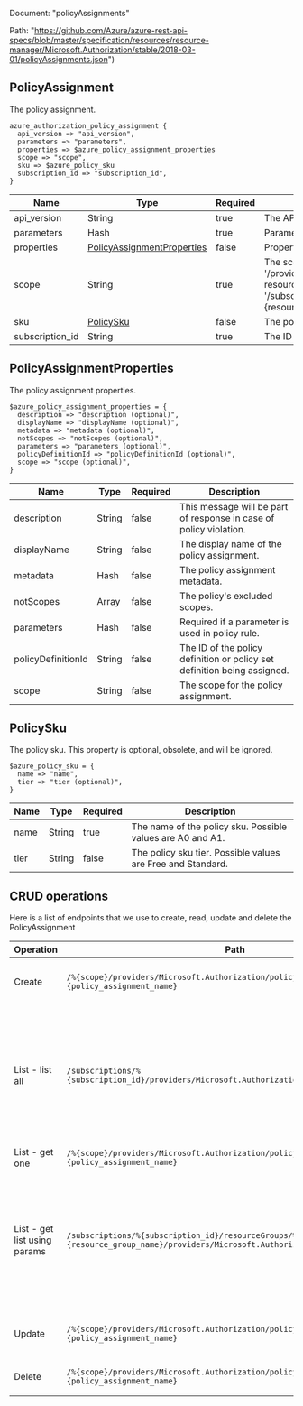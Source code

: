 Document: "policyAssignments"


Path: "https://github.com/Azure/azure-rest-api-specs/blob/master/specification/resources/resource-manager/Microsoft.Authorization/stable/2018-03-01/policyAssignments.json")

## PolicyAssignment

The policy assignment.

```puppet
azure_authorization_policy_assignment {
  api_version => "api_version",
  parameters => "parameters",
  properties => $azure_policy_assignment_properties
  scope => "scope",
  sku => $azure_policy_sku
  subscription_id => "subscription_id",
}
```

| Name        | Type           | Required       | Description       |
| ------------- | ------------- | ------------- | ------------- |
|api_version | String | true | The API version to use for the operation. |
|parameters | Hash | true | Parameters for the policy assignment. |
|properties | [PolicyAssignmentProperties](#policyassignmentproperties) | false | Properties for the policy assignment. |
|scope | String | true | The scope of the policy assignment. Valid scopes are: management group (format: '/providers/Microsoft.Management/managementGroups/{managementGroup}'), subscription (format: '/subscriptions/{subscriptionId}'), resource group (format: '/subscriptions/{subscriptionId}/resourceGroups/{resourceGroupName}', or resource (format: '/subscriptions/{subscriptionId}/resourceGroups/{resourceGroupName}/providers/{resourceProviderNamespace}/[{parentResourcePath}/]{resourceType}/{resourceName}' |
|sku | [PolicySku](#policysku) | false | The policy sku. This property is optional, obsolete, and will be ignored. |
|subscription_id | String | true | The ID of the target subscription. |
        
## PolicyAssignmentProperties

The policy assignment properties.

```puppet
$azure_policy_assignment_properties = {
  description => "description (optional)",
  displayName => "displayName (optional)",
  metadata => "metadata (optional)",
  notScopes => "notScopes (optional)",
  parameters => "parameters (optional)",
  policyDefinitionId => "policyDefinitionId (optional)",
  scope => "scope (optional)",
}
```

| Name        | Type           | Required       | Description       |
| ------------- | ------------- | ------------- | ------------- |
|description | String | false | This message will be part of response in case of policy violation. |
|displayName | String | false | The display name of the policy assignment. |
|metadata | Hash | false | The policy assignment metadata. |
|notScopes | Array | false | The policy's excluded scopes. |
|parameters | Hash | false | Required if a parameter is used in policy rule. |
|policyDefinitionId | String | false | The ID of the policy definition or policy set definition being assigned. |
|scope | String | false | The scope for the policy assignment. |
        
## PolicySku

The policy sku. This property is optional, obsolete, and will be ignored.

```puppet
$azure_policy_sku = {
  name => "name",
  tier => "tier (optional)",
}
```

| Name        | Type           | Required       | Description       |
| ------------- | ------------- | ------------- | ------------- |
|name | String | true | The name of the policy sku. Possible values are A0 and A1. |
|tier | String | false | The policy sku tier. Possible values are Free and Standard. |



## CRUD operations

Here is a list of endpoints that we use to create, read, update and delete the PolicyAssignment

| Operation | Path | Verb | Description | OperationID |
| ------------- | ------------- | ------------- | ------------- | ------------- |
|Create|`/%{scope}/providers/Microsoft.Authorization/policyAssignments/%{policy_assignment_name}`|Put| This operation creates or updates a policy assignment with the given scope and name. Policy assignments apply to all resources contained within their scope. For example, when you assign a policy at resource group scope, that policy applies to all resources in the group.|PolicyAssignments_Create|
|List - list all|`/subscriptions/%{subscription_id}/providers/Microsoft.Authorization/policyAssignments`|Get|This operation retrieves the list of all policy assignments associated with the given subscription that match the optional given $filter. Valid values for $filter are: 'atScope()' or 'policyDefinitionId eq '{value}''. If $filter is not provided, the unfiltered list includes all policy assignments associated with the subscription, including those that apply directly or from management groups that contain the given subscription, as well as any applied to objects contained within the subscription. If $filter=atScope() is provided, the returned list includes all policy assignments that apply to the subscription, which is everything in the unfiltered list except those applied to objects contained within the subscription. If $filter=policyDefinitionId eq '{value}' is provided, the returned list includes only policy assignments that apply to the subscription and assign the policy definition whose id is {value}.|PolicyAssignments_List|
|List - get one|`/%{scope}/providers/Microsoft.Authorization/policyAssignments/%{policy_assignment_name}`|Get|This operation retrieves a single policy assignment, given its name and the scope it was created at.|PolicyAssignments_Get|
|List - get list using params|`/subscriptions/%{subscription_id}/resourceGroups/%{resource_group_name}/providers/Microsoft.Authorization/policyAssignments`|Get|This operation retrieves the list of all policy assignments associated with the given resource group in the given subscription that match the optional given $filter. Valid values for $filter are: 'atScope()' or 'policyDefinitionId eq '{value}''. If $filter is not provided, the unfiltered list includes all policy assignments associated with the resource group, including those that apply directly or apply from containing scopes, as well as any applied to resources contained within the resource group. If $filter=atScope() is provided, the returned list includes all policy assignments that apply to the resource group, which is everything in the unfiltered list except those applied to resources contained within the resource group. If $filter=policyDefinitionId eq '{value}' is provided, the returned list includes only policy assignments that apply to the resource group and assign the policy definition whose id is {value}.|PolicyAssignments_ListForResourceGroup|
|Update|`/%{scope}/providers/Microsoft.Authorization/policyAssignments/%{policy_assignment_name}`|Put| This operation creates or updates a policy assignment with the given scope and name. Policy assignments apply to all resources contained within their scope. For example, when you assign a policy at resource group scope, that policy applies to all resources in the group.|PolicyAssignments_Create|
|Delete|`/%{scope}/providers/Microsoft.Authorization/policyAssignments/%{policy_assignment_name}`|Delete|This operation deletes a policy assignment, given its name and the scope it was created in. The scope of a policy assignment is the part of its ID preceding '/providers/Microsoft.Authorization/policyAssignments/{policyAssignmentName}'.|PolicyAssignments_Delete|

